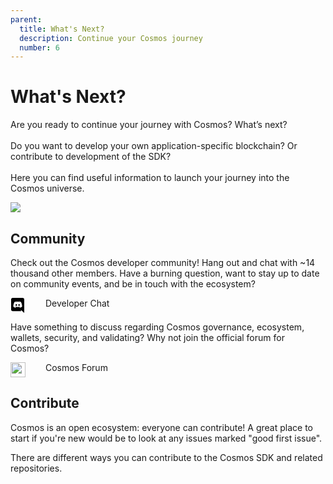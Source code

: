 ```yaml
---
parent:
  title: What's Next?
  description: Continue your Cosmos journey
  number: 6
---
```


# What's Next?

Are you ready to continue your journey with Cosmos? What’s next? <br/><br/>
Do you want to develop your own application-specific blockchain? Or contribute to development of the SDK? <br/><br/>
Here you can find useful information to launch your journey into the Cosmos universe.

![](/green-planet.svg)

## Community

Check out the Cosmos developer community! Hang out and chat with ~14 thousand other members. Have a burning question, want to stay up to date on community events, and be in touch with the ecosystem?

<p style="display: flex;">
  <svg style="margin-right: 32px;" width="24" height="24" xmlns="http://www.w3.org/2000/svg" fill-rule="evenodd" clip-rule="evenodd" fill="var(--color-text-strong)"><path d="M19.54 0c1.356 0 2.46 1.104 2.46 2.472v21.528l-2.58-2.28-1.452-1.344-1.536-1.428.636 2.22h-13.608c-1.356 0-2.46-1.104-2.46-2.472v-16.224c0-1.368 1.104-2.472 2.46-2.472h16.08zm-4.632 15.672c2.652-.084 3.672-1.824 3.672-1.824 0-3.864-1.728-6.996-1.728-6.996-1.728-1.296-3.372-1.26-3.372-1.26l-.168.192c2.04.624 2.988 1.524 2.988 1.524-1.248-.684-2.472-1.02-3.612-1.152-.864-.096-1.692-.072-2.424.024l-.204.024c-.42.036-1.44.192-2.724.756-.444.204-.708.348-.708.348s.996-.948 3.156-1.572l-.12-.144s-1.644-.036-3.372 1.26c0 0-1.728 3.132-1.728 6.996 0 0 1.008 1.74 3.66 1.824 0 0 .444-.54.804-.996-1.524-.456-2.1-1.416-2.1-1.416l.336.204.048.036.047.027.014.006.047.027c.3.168.6.3.876.408.492.192 1.08.384 1.764.516.9.168 1.956.228 3.108.012.564-.096 1.14-.264 1.74-.516.42-.156.888-.384 1.38-.708 0 0-.6.984-2.172 1.428.36.456.792.972.792.972zm-5.58-5.604c-.684 0-1.224.6-1.224 1.332 0 .732.552 1.332 1.224 1.332.684 0 1.224-.6 1.224-1.332.012-.732-.54-1.332-1.224-1.332zm4.38 0c-.684 0-1.224.6-1.224 1.332 0 .732.552 1.332 1.224 1.332.684 0 1.224-.6 1.224-1.332 0-.732-.54-1.332-1.224-1.332z"/></svg>
  <a class="" style="text-decoration: none; diplay: flex;" href="https://discord.gg/cosmosnetwork" target="_blank">
    Developer Chat
  </a>
</p>

Have something to discuss regarding Cosmos governance, ecosystem, wallets, security, and validating? Why not join the official forum for Cosmos?

<p style="display: flex;">
  <img style="margin: 0px; filter: var(--img-filter); width: 24px; height: 24px;" class="no-zoom" src="/favicon-32x32.png"/>
  <a class="" style="text-decoration: none; diplay: flex; margin-left: 32px;" href="https://forum.cosmos.network/" target="_blank">
    Cosmos Forum
  </a>
</p>

## Contribute

Cosmos is an open ecosystem: everyone can contribute! A great place to start if you're new would be to look at any issues marked "good first issue".

There are different ways you can contribute to the Cosmos SDK and related repositories.
<br/><br/>

<Resource
  title="Cosmos SDK"
  description="Find out everything about contributing to the main Cosmos SDK repository!"
  :links="[{name: 'Github Repository', url: 'https://github.com/cosmos/cosmos-sdk/blob/master/CONTRIBUTING.md'}]"
  image="/cosmos-sdk-icon.svg"
  :large="true"
/>

<br/>

<Resource
  title="IBC"
  description="Want to support the development of the Inter-Blockchain Communication Protocol?"
  :links="[{name: 'Github Repository', url: 'https://github.com/cosmos/ibc-go/blob/main/CONTRIBUTING.md'}]"
  image="/ibc-icon.svg"
  :large="true"
/>

<br/>

<Resource
  title="Tendermint core"
  description="Help solve existing issues and continue the development of the robust Tendermint BFT consensus!"
  :links="[{name: 'Github Repository', url: 'https://github.com/tendermint/tendermint/blob/master/CONTRIBUTING.md'}]"
  image="/tendermint-icon.svg"
  :large="true"
/>

<!--
## Enterprise

Are you a developer or enterprise wanting to build your own app? Do you need support?

No worries! Just get in touch with Cosmos enterprise support!

<Card imageUrl="/support-image.png" class="mt-8">
  <div class="tm-overline tm-rf-1 tm-lh-title tm-medium tm-muted">custom support</div>
  <h2 class="mt-6">Need help bringing your project to life?</h2>
  <div class="mt-8">
    <a class="tm-button tm-button-external"><span>Talk to us</span></a>
  </div>
</Card>
-->
